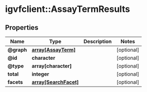 # igvfclient::AssayTermResults


## Properties
Name | Type | Description | Notes
------------ | ------------- | ------------- | -------------
**@graph** | [**array[AssayTerm]**](AssayTerm.md) |  | [optional] 
**@id** | **character** |  | [optional] 
**@type** | **array[character]** |  | [optional] 
**total** | **integer** |  | [optional] 
**facets** | [**array[SearchFacet]**](SearchFacet.md) |  | [optional] 


